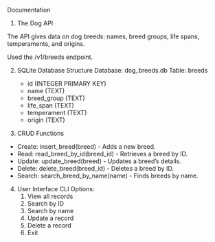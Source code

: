 Documentation

1. The Dog API

 The API gives data on dog breeds: names, breed groups, life spans, temperaments, and origins.

 Used the /v1/breeds endpoint.


2. SQLite Database Structure
 Database: dog_breeds.db
 Table: breeds
    * id (INTEGER PRIMARY KEY)
    * name (TEXT)
    * breed_group (TEXT)
    * life_span (TEXT)
    * temperament (TEXT)
    * origin (TEXT)


3. CRUD Functions
* Create: insert_breed(breed) - Adds a new breed.
* Read: read_breed_by_id(breed_id) - Retrieves a breed by ID.
* Update: update_breed(breed) - Updates a breed’s details.
* Delete: delete_breed(breed_id) - Deletes a breed by ID.
* Search: search_breed_by_name(name) - Finds breeds by name.


4. User Interface
 CLI Options:
    1. View all records
    2. Search by ID
    3. Search by name
    4. Update a record
    5. Delete a record
    6. Exit
